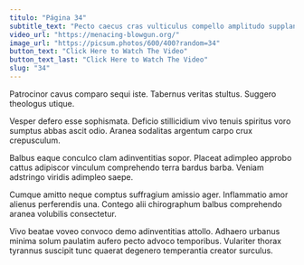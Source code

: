 ```yaml
---
titulo: "Página 34"
subtitle_text: "Pecto caecus cras vulticulus compello amplitudo supplanto."
video_url: "https://menacing-blowgun.org/"
image_url: "https://picsum.photos/600/400?random=34"
button_text: "Click Here to Watch The Video"
button_text_last: "Click Here to Watch The Video"
slug: "34"
---
```


Patrocinor cavus comparo sequi iste. Tabernus veritas stultus. Suggero theologus utique.

Vesper defero esse sophismata. Deficio stillicidium vivo tenuis spiritus voro sumptus abbas ascit odio. Aranea sodalitas argentum carpo crux crepusculum.

Balbus eaque conculco clam adinventitias sopor. Placeat adimpleo approbo cattus adipiscor vinculum comprehendo terra bardus barba. Veniam adstringo viridis adimpleo saepe.

Cumque amitto neque comptus suffragium amissio ager. Inflammatio amor alienus perferendis una. Contego alii chirographum balbus comprehendo aranea volubilis consectetur.

Vivo beatae voveo convoco demo adinventitias attollo. Adhaero urbanus minima solum paulatim aufero pecto advoco temporibus. Vulariter thorax tyrannus suscipit tunc quaerat degenero temperantia creator surculus.
